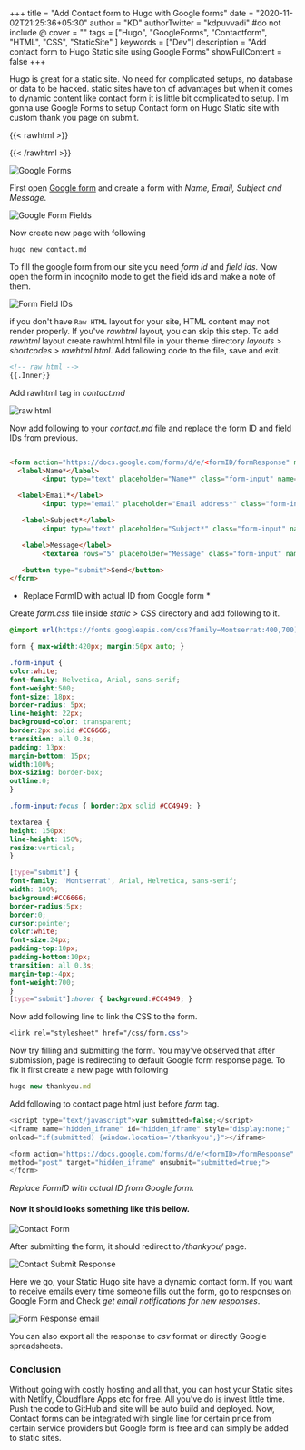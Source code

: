 +++
title = "Add Contact form to Hugo with Google forms"
date = "2020-11-02T21:25:36+05:30"
author = "KD"
authorTwitter = "kdpuvvadi" #do not include @
cover = ""
tags = ["Hugo", "GoogleForms", "Contactform", "HTML", "CSS", "StaticSite" ]
keywords = ["Dev"]
description = "Add contact form to Hugo Static site using Google Forms"
showFullContent = false
+++

Hugo is great for a static site. No need for complicated setups, no database or data to be hacked. static sites have ton of advantages but when it comes to dynamic content like contact form it is little bit complicated to setup. I'm gonna use Google Forms to setup Contact form on Hugo Static site with custom thank you page on submit.

{{< rawhtml >}}

<script type="text/javascript">amzn_assoc_ad_type ="responsive_search_widget"; amzn_assoc_tracking_id ="puvvadi-21"; amzn_assoc_marketplace ="amazon"; amzn_assoc_region ="IN"; amzn_assoc_placement =""; amzn_assoc_search_type = "search_widget";amzn_assoc_width ="auto"; amzn_assoc_height ="auto"; amzn_assoc_default_search_category ="Electronics"; amzn_assoc_default_search_key ="";amzn_assoc_theme ="dark"; amzn_assoc_bg_color ="000000"; </script><script src="//z-in.amazon-adsystem.com/widgets/q?ServiceVersion=20070822&Operation=GetScript&ID=OneJS&WS=1&Marketplace=IN"></script>

{{< /rawhtml >}}

![Google Forms](/image/google-forms.jpg)

First open [Google form](https://www.google.com/forms/about/) and create a form with *Name, Email, Subject and Message*.

![Google Form Fields](/image/contact-form-google-form-fields.png)

Now create new page with following

````bash
hugo new contact.md
````

To fill the google form from our site you need *form id* and *field ids*. Now open the form in incognito mode to get the field ids and make a note of them.

![Form Field IDs](/image/google-form-fields.png)

if you don't have `Raw HTML` layout for your site, HTML content may not render properly. If you've *rawhtml* layout, you can skip this step.
To add *rawhtml* layout create rawhtml.html file in your theme directory *layouts > shortcodes > rawhtml.html*. Add fallowing code to the file, save and exit.

````html
<!-- raw html -->
{{.Inner}}
````

Add rawhtml tag in *contact.md*

![raw html](/image/rawhtml.jpg)

Now add following to your *contact.md* file and replace the form ID and field IDs from previous.

````html

<form action="https://docs.google.com/forms/d/e/<formID/formResponse" method="post" target="hidden_iframe" onsubmit="submitted=true">
  <label>Name*</label>
        <input type="text" placeholder="Name*" class="form-input" name="entry.719211028" required>

  <label>Email*</label>
        <input type="email" placeholder="Email address*" class="form-input" name="entry.1119409224" required>

   <label>Subject*</label>
        <input type="text" placeholder="Subject*" class="form-input" name="entry.1043109960" required>

   <label>Message</label>
        <textarea rows="5" placeholder="Message" class="form-input" name="entry.1348223678" ></textarea>

   <button type="submit">Send</button>
</form>

````

* Replace FormID with actual ID from Google form *

Create *form.css* file inside *static > CSS* directory and add following to it.

````css
@import url(https://fonts.googleapis.com/css?family=Montserrat:400,700);

form { max-width:420px; margin:50px auto; }

.form-input {
color:white;
font-family: Helvetica, Arial, sans-serif;
font-weight:500;
font-size: 18px;
border-radius: 5px;
line-height: 22px;
background-color: transparent;
border:2px solid #CC6666;
transition: all 0.3s;
padding: 13px;
margin-bottom: 15px;
width:100%;
box-sizing: border-box;
outline:0;
}

.form-input:focus { border:2px solid #CC4949; }

textarea {
height: 150px;
line-height: 150%;
resize:vertical;
}

[type="submit"] {
font-family: 'Montserrat', Arial, Helvetica, sans-serif;
width: 100%;
background:#CC6666;
border-radius:5px;
border:0;
cursor:pointer;
color:white;
font-size:24px;
padding-top:10px;
padding-bottom:10px;
transition: all 0.3s;
margin-top:-4px;
font-weight:700;
}
[type="submit"]:hover { background:#CC4949; }

````

Now add following line to link the CSS to the form.

````css
<link rel="stylesheet" href="/css/form.css">
````

Now try filling and submitting the form. You may've observed that after submission, page is redirecting to default Google form response page. To fix it first create a new page with following

````js
hugo new thankyou.md
````

Add following to contact page html just before *form* tag.

````js
<script type="text/javascript">var submitted=false;</script>
<iframe name="hidden_iframe" id="hidden_iframe" style="display:none;" 
onload="if(submitted) {window.location='/thankyou';}"></iframe>

<form action="https://docs.google.com/forms/d/e/<formID>/formResponse" 
method="post" target="hidden_iframe" onsubmit="submitted=true;">
</form>
````

*Replace FormID with actual ID from Google form*.

#### Now it should looks something like this bellow.

![Contact Form](/image/contact-form.jpg)

After submitting the form, it should redirect to */thankyou/* page.

![Contact Submit Response](/image/contact-res.png)

Here we go, your Static Hugo site have a dynamic contact form. If you want to receive emails every time someone fills out the form, go to responses on Google Form and Check *get email notifications for new responses*.

![Form Response email](/image/google-form-res-email.jpg)

You can also export all the response to *csv* format or directly Google spreadsheets.

### Conclusion

Without going with costly hosting and all that, you can host your Static sites with Netlify, Cloudflare Apps etc for free. All you've do is invest little time. Push the code to GitHub and site will be auto build and deployed. Now, Contact forms can be integrated with single line for certain price from certain service providers but Google form is free and can simply be added to static sites.
